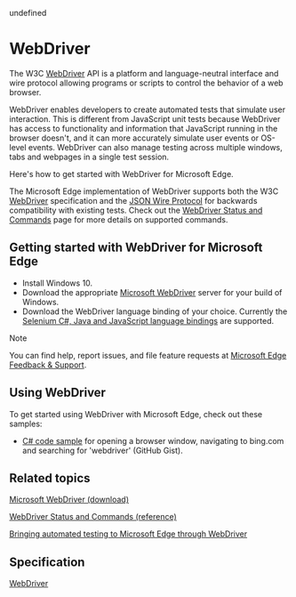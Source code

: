 undefined
# WebDriver
The W3C [WebDriver](http://www.w3.org/TR/webdriver/) API is a platform and language-neutral interface and wire protocol allowing programs or scripts to control the behavior of a web browser. 

WebDriver enables developers to create automated tests that simulate user interaction. This is different from JavaScript unit tests because WebDriver has access to functionality and information that JavaScript running in the browser doesn't, and it can more accurately simulate user events or OS-level events. WebDriver can also manage testing across multiple windows, tabs and webpages in a single test session.

Here's how to get started with WebDriver for Microsoft Edge.

The Microsoft Edge implementation of WebDriver supports both the W3C [WebDriver](http://www.w3.org/TR/webdriver/) specification and the [JSON Wire Protocol](https://github.com/SeleniumHQ/selenium/wiki/JsonWireProtocol) for backwards compatibility with existing tests. Check out the [WebDriver Status and Commands](https://developer.microsoft.com/en-us/microsoft-edge/platform/documentation/webdriver-commands/) page for more details on supported commands.

## Getting started with WebDriver for Microsoft Edge
* Install Windows 10.
* Download the appropriate [Microsoft WebDriver](https://developer.microsoft.com/en-us/microsoft-edge/tools/webdriver/) server for your build of Windows.
* Download the WebDriver language binding of your choice. Currently the [Selenium C#, Java and JavaScript language bindings](http://docs.seleniumhq.org/download/) are supported.

> [!NOTE]
> You can find help, report issues, and file feature requests at [Microsoft Edge Feedback & Support](https://developer.microsoft.com/en-us/microsoft-edge/support/).


## Using WebDriver
To get started using WebDriver with Microsoft Edge, check out these samples:

* [C\# code sample](https://gist.github.com/InstyleVII/baf25274c55e891076d5#file-webdriver-cs) for opening a browser window, navigating to bing.com and searching for 'webdriver' (GitHub Gist).


## Related topics
[Microsoft WebDriver (download)](https://developer.microsoft.com/en-us/microsoft-edge/tools/webdriver/)

[WebDriver Status and Commands (reference)](https://developer.microsoft.com/en-us/microsoft-edge/platform/documentation/webdriver-commands/)

[Bringing automated testing to Microsoft Edge through WebDriver](https://blogs.windows.com/msedgedev/2015/07/23/bringing-automated-testing-to-microsoft-edge-through-webdriver/)

## Specification
[WebDriver](http://www.w3.org/TR/webdriver/)

